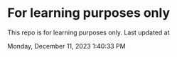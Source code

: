 # For learning purposes only
This repo is for learning purposes only.
Last updated at

Monday, December 11, 2023 1:40:33 PM

